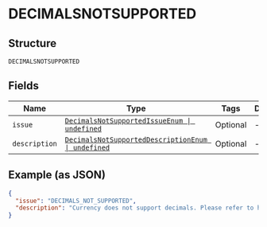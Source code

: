 
# DECIMALSNOTSUPPORTED

## Structure

`DECIMALSNOTSUPPORTED`

## Fields

| Name | Type | Tags | Description |
|  --- | --- | --- | --- |
| `issue` | [`DecimalsNotSupportedIssueEnum \| undefined`](../../doc/models/decimals-not-supported-issue-enum.md) | Optional | - |
| `description` | [`DecimalsNotSupportedDescriptionEnum \| undefined`](../../doc/models/decimals-not-supported-description-enum.md) | Optional | - |

## Example (as JSON)

```json
{
  "issue": "DECIMALS_NOT_SUPPORTED",
  "description": "Currency does not support decimals. Please refer to https://developer.paypal.com/docs/api/reference/currency-codes/ for more information."
}
```

